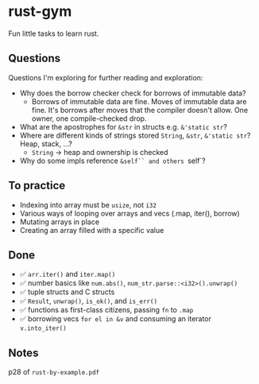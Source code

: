 # rust-gym

Fun little tasks to learn rust.

## Questions

Questions I'm exploring for further reading and exploration:
 - Why does the borrow checker check for borrows of immutable data?
    - Borrows of immutable data are fine. Moves of immutable data are fine. It's borrows after moves that the compiler doesn't allow. One owner, one compile-checked drop.
 - What are the apostrophes for `&str` in structs e.g. `&'static str`?
 - Where are different kinds of strings stored `String`, `&str`, `&'static str`? Heap, stack, ...?
    - `String` -> heap and ownership is checked
 - Why do some impls reference `&self`` and others `self`?

## To practice
 - Indexing into array must be `usize`, not `i32`
 - Various ways of looping over arrays and vecs (.map, iter(), borrow)
 - Mutating arrays in place
 - Creating an array filled with a specific value

## Done

 - ✅ `arr.iter()` and `iter.map()`
 - ✅ number basics like `num.abs()`, `num_str.parse::<i32>().unwrap()`
 - ✅ tuple structs and C structs
 - ✅ `Result`, `unwrap()`, `is_ok()`, and `is_err()`
 - ✅ functions as first-class citizens, passing `fn` to `.map`
 - ✅ borrowing vecs `for el in &v` and consuming an iterator `v.into_iter()`

## Notes

p28 of `rust-by-example.pdf`